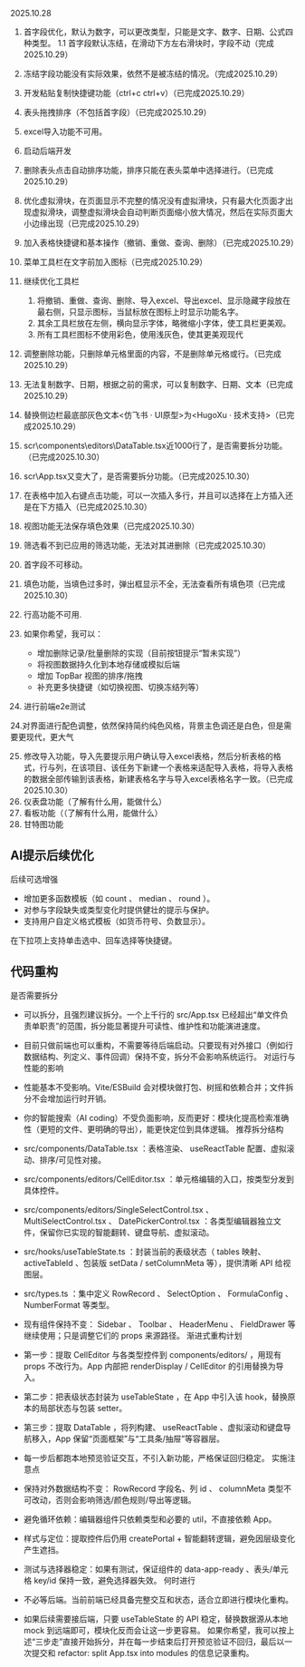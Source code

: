 2025.10.28

1. 首字段优化，默认为数字，可以更改类型，只能是文字、数字、日期、公式四种类型。
   1.1 首字段默认冻结，在滑动下方左右滑块时，字段不动（完成 2025.10.29）

2. 冻结字段功能没有实际效果，依然不是被冻结的情况。（完成2025.10.29）
3. 开发粘贴复制快捷键功能（ctrl+c  ctrl+v）（已完成2025.10.29）
4. 表头拖拽排序（不包括首字段）（已完成2025.10.29）
5. excel导入功能不可用。
6. 启动后端开发
7. 删除表头点击自动排序功能，排序只能在表头菜单中选择进行。（已完成2025.10.29）
8. 优化虚拟滑块，在页面显示不完整的情况没有虚拟滑块，只有最大化页面才出现虚拟滑块，调整虚拟滑块会自动判断页面缩小放大情况，然后在实际页面大小边缘出现（已完成2025.10.29）
9. 加入表格快捷键和基本操作（撤销、重做、查询、删除）（已完成2025.10.29）
10. 菜单工具栏在文字前加入图标（已完成2025.10.29）
11. 继续优化工具栏
    1. 将撤销、重做、查询、删除、导入excel、导出excel、显示隐藏字段放在最右侧，只显示图标，当鼠标放在图标上时显示功能名字。
    2. 其余工具栏放在左侧，横向显示字体，略微缩小字体，使工具栏更美观。
    3. 所有工具栏图标不使用彩色，使用浅灰色，使其更美观现代
12. 调整删除功能，只删除单元格里面的内容，不是删除单元格或行。（已完成2025.10.29）
13. 无法复制数字、日期，根据之前的需求，可以复制数字、日期、文本（已完成2025.10.29）
14. 替换侧边栏最底部灰色文本<仿飞书 · UI原型>为<HugoXu · 技术支持>（已完成2025.10.29）
15. scr\components\editors\DataTable.tsx近1000行了，是否需要拆分功能。（已完成2025.10.30）
16. scr\App.tsx又变大了，是否需要拆分功能。（已完成2025.10.30）
17. 在表格中加入右键点击功能，可以一次插入多行，并且可以选择在上方插入还是在下方插入（已完成2025.10.30）
18. 视图功能无法保存填色效果（已完成2025.10.30）
19. 筛选看不到已应用的筛选功能，无法对其进删除（已完成2025.10.30）
20. 首字段不可移动。
21. 填色功能，当填色过多时，弹出框显示不全，无法查看所有填色项（已完成2025.10.30）
22. 行高功能不可用.
23. 如果你希望，我可以：

    - 增加删除记录/批量删除的实现（目前按钮提示“暂未实现”）
    - 将视图数据持久化到本地存储或模拟后端
    - 增加 TopBar 视图的排序/拖拽
    - 补充更多快捷键（如切换视图、切换冻结列等）
24. 进行前端e2e测试

24.对界面进行配色调整，依然保持简约纯色风格，背景主色调还是白色，但是需要更现代，更大气

25. 修改导入功能，导入先要提示用户确认导入excel表格，然后分析表格的格式，行与列，在该项目、该任务下新建一个表格来适配导入表格，将导入表格的数据全部传输到该表格，新建表格名字与导入excel表格名字一致。（已完成2025.10.30）
26. 仪表盘功能（了解有什么用，能做什么）
27. 看板功能（（了解有什么用，能做什么）
28. 甘特图功能



## AI提示后续优化

后续可选增强

- 增加更多函数模板（如 count 、 median 、 round ）。
- 对参与字段缺失或类型变化时提供健壮的提示与保护。
- 支持用户自定义格式模板（如货币符号、负数显示）。

在下拉项上支持单击选中、回车选择等快捷键。



## 代码重构

是否需要拆分

- 可以拆分，且强烈建议拆分。一个上千行的 src/App.tsx 已经超出“单文件负责单职责”的范围，拆分能显著提升可读性、维护性和功能演进速度。
- 目前只做前端也可以重构，不需要等待后端启动。只要现有对外接口（例如行数据结构、列定义、事件回调）保持不变，拆分不会影响系统运行。
对运行与性能的影响

- 性能基本不受影响。Vite/ESBuild 会对模块做打包、树摇和依赖合并；文件拆分不会增加运行时开销。
- 你的智能搜索（AI coding）不受负面影响，反而更好：模块化提高检索准确性（更短的文件、更明确的导出），能更快定位到具体逻辑。
推荐拆分结构

- src/components/DataTable.tsx ：表格渲染、 useReactTable 配置、虚拟滚动、排序/可见性对接。
- src/components/editors/CellEditor.tsx ：单元格编辑的入口，按类型分发到具体控件。
- src/components/editors/SingleSelectControl.tsx 、 MultiSelectControl.tsx 、 DatePickerControl.tsx ：各类型编辑器独立文件，保留你已实现的智能翻转、键盘导航、虚拟滚动。
- src/hooks/useTableState.ts ：封装当前的表级状态（ tables 映射、 activeTableId 、包装版 setData / setColumnMeta 等），提供清晰 API 给视图层。
- src/types.ts ：集中定义 RowRecord 、 SelectOption 、 FormulaConfig 、 NumberFormat 等类型。
- 现有组件保持不变： Sidebar 、 Toolbar 、 HeaderMenu 、 FieldDrawer 等继续使用；只是调整它们的 props 来源路径。
渐进式重构计划

- 第一步：提取 CellEditor 与各类型控件到 components/editors/ ，用现有 props 不改行为。App 内部把 renderDisplay / CellEditor 的引用替换为导入。
- 第二步：把表级状态封装为 useTableState ，在 App 中引入该 hook，替换原本的局部状态与包装 setter。
- 第三步：提取 DataTable ，将列构建、 useReactTable 、虚拟滚动和键盘导航移入，App 保留“页面框架”与“工具条/抽屉”等容器层。
- 每一步后都跑本地预览验证交互，不引入新功能，严格保证回归稳定。
实施注意点

- 保持对外数据结构不变： RowRecord 字段名、列 id 、 columnMeta 类型不可改动，否则会影响筛选/颜色规则/导出等逻辑。
- 避免循环依赖：编辑器组件只依赖类型和必要的 util，不直接依赖 App。
- 样式与定位：提取控件后仍用 createPortal + 智能翻转逻辑，避免因层级变化产生遮挡。
- 测试与选择器稳定：如果有测试，保证组件的 data-app-ready 、表头/单元格 key/id 保持一致，避免选择器失效。
何时进行

- 不必等后端。当前前端已经具备完整交互和状态，适合立即进行模块化重构。
- 如果后续需要接后端，只要 useTableState 的 API 稳定，替换数据源从本地 mock 到远端即可，模块化反而会让这一步更容易。
如果你希望，我可以按上述“三步走”直接开始拆分，并在每一步结束后打开预览验证不回归，最后以一次提交和 refactor: split App.tsx into modules 的信息记录重构。